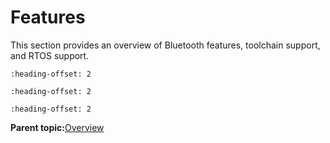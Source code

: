 # Features

This section provides an overview of Bluetooth features, toolchain support, and RTOS support.


```{include} ../topics/bluetooth_features.md
:heading-offset: 2
```

```{include} ../topics/toolchain_support.md
:heading-offset: 2
```

```{include} ../topics/rtos_support.md
:heading-offset: 2
```

**Parent topic:**[Overview](../topics/overview.md)

